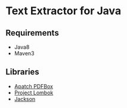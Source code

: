 # Text Extractor for Java

## Requirements
- Java8
- Maven3

## Libraries
- [Apatch PDFBox](https://pdfbox.apache.org/)
- [Project Lombok](https://projectlombok.org/)
- [Jackson](https://github.com/FasterXML/jackson)
